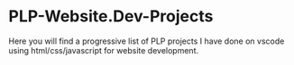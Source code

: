 # PLP-Website.Dev-Projects
Here you will find a progressive list of PLP projects I have done on vscode using html/css/javascript for website development.  
